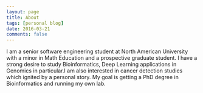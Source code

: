 ```yaml
---
layout: page
title: About
tags: [personal blog]
date: 2016-03-21
comments: false
---
```

I am a senior software engineering student at North American University with a minor in Math Education and a prospective graduate student. I have a strong desire to study Bioinformatics, Deep Learning applications in Genomics in particular.I am also interested in cancer detection studies which ignited by a personal story.
My goal is getting a PhD degree in Bioinformatics and running my own lab.
